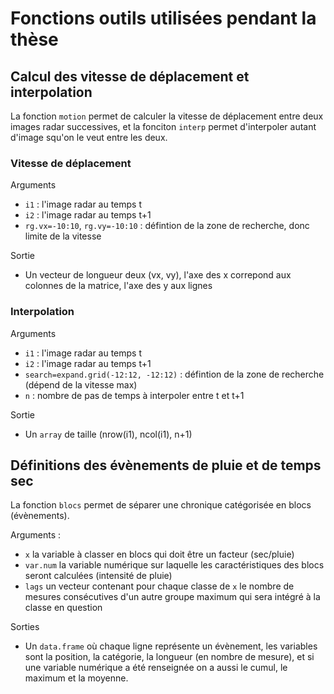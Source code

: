 # Fonctions outils utilisées pendant la thèse

## Calcul des vitesse de déplacement et interpolation

La fonction `motion` permet de calculer la vitesse de déplacement entre deux images radar successives, et la fonciton `interp` permet d'interpoler autant d'image squ'on le veut entre les deux.

### Vitesse de déplacement

Arguments

  - `i1` : l'image radar au temps t
  - `i2` : l'image radar au temps t+1
  - `rg.vx=-10:10`, `rg.vy=-10:10` : défintion de la zone de recherche, donc limite de la vitesse

Sortie

  - Un vecteur de longueur deux (vx, vy), l'axe des x correpond aux colonnes de la matrice, l'axe des y aux lignes


### Interpolation

Arguments

  - `i1` : l'image radar au temps t
  - `i2` : l'image radar au temps t+1
  - `search=expand.grid(-12:12, -12:12)` : défintion de la zone de recherche (dépend de la vitesse max)
  - `n` : nombre de pas de temps à interpoler entre t et t+1

Sortie

  - Un `array` de taille (nrow(i1), ncol(i1), n+1)

## Définitions des évènements de pluie et de temps sec

La fonction `blocs` permet de séparer une chronique catégorisée en blocs (évènements). 

Arguments : 

  - `x` la variable à classer en blocs qui doit être un facteur (sec/pluie)
  - `var.num` la variable numérique sur laquelle les caractéristiques des blocs seront calculées (intensité de pluie)
  - `lags` un vecteur contenant pour chaque classe de `x` le nombre de mesures consécutives d'un autre groupe maximum qui sera intégré à la classe en question

Sorties

  - Un `data.frame` où chaque ligne représente un évènement, les variables sont la position, la catégorie, la longueur (en nombre de mesure), et si une variable numérique a été renseignée on a aussi le cumul, le maximum et la moyenne.

